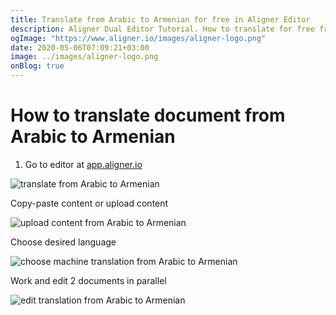 ```yaml
---
title: Translate from Arabic to Armenian for free in Aligner Editor
description: Aligner Dual Editor Tutorial. How to translate for free from Arabic to Armenian. Aligner is multilingual document management platform. 
ogImage: "https://www.aligner.io/images/aligner-logo.png"
date: 2020-05-06T07:09:21+03:00
image: ../images/aligner-logo.png
onBlog: true
---
```


# How to translate document from Arabic to Armenian

1. Go to editor at [app.aligner.io](https://app.aligner.io "Aligner App web page")

![translate from Arabic to Armenian](../aligner-blank-editor.png "translate from Arabic to Armenian")

Copy-paste content or upload content

![upload content from Arabic to Armenian](../aligner-uploaded-document.png "upload content from Arabic to Armenian")

Choose desired language

![choose machine translation from Arabic to Armenian](../aligner-language-dropdown.png "choose machine translation from Arabic to Armenian")

Work and edit 2 documents in parallel

![edit translation from Arabic to Armenian](../aligner-double-sitded-editor.png "edit translation from Arabic to Armenian")

